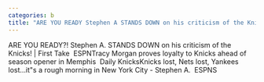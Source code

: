 ```yaml
---
categories: b
title: "ARE YOU READY Stephen A STANDS DOWN on his criticism of the Knicks  First Take  ESPN"
---
```

ARE YOU READY?! Stephen A. STANDS DOWN on his criticism of the Knicks! | First Take&nbsp;&nbsp;ESPNTracy Morgan proves loyalty to Knicks ahead of season opener in Memphis&nbsp;&nbsp;Daily KnicksKnicks lost, Nets lost, Yankees lost...it"s a rough morning in New York City - Stephen A.&nbsp;&nbsp;ESPNS